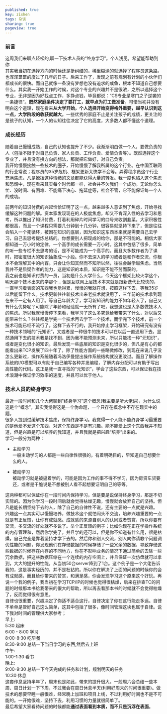 ```yaml
---
published: true
key: zishen
tags: 杂谈
sharing: true
pageview: true
---
```

### 前言
这周我们来聊点轻松的,聊一下技术人员的“终身学习”。个人浅见，希望能帮助到你  
其实我当初在选择方向的时候还是挺纠结的，稀里糊涂的就选择了程序员这条路。也浑浑噩噩的度过了几年的日子。后来工作了，发现之前有规划有计划的小伙伴们都成长的很快。而自己就像一条没有梦想也没有追求的咸鱼，根本不知道自己想要什么。其实我一开始工作的时候，对这个专业的兴趣并不是很浓，之所以选择这个专业，无非是因为好找点工作，多挣点钱，毕竟都说：“CS专业是寒门之子逆袭的一条捷径”。**既然家庭条件决定了要打工，就早点为打工做准备**。可惜当初并没有明白这个道理，现在看来**从大学开始，个人选择开始变得格外重要，越早认识到这一点，大学阶段的收获就越大**。一些优秀的家庭不止是关注孩子的成绩，更关注的是孩子的认知，一个人的认知往往决定了它的高度，大多数人都不懂这个道理。
### 成长经历
随着自己慢慢成熟，自己的认知也提升了不少。我渐渐明白做一个人，要做负责的人（包括不限于对自己负责、家人负责、工作负责、爱情负责等）。既然选择这个专业了，并且没有换方向的想法，那就把它做好，对自己负责。  
我开始慢慢接触一些技术的圈子，开始慢慢了解我所属的这个行业。在中国互联网的行业常说；程序员的35岁危机、框架更新太快学不会等。弄得程序员这个行业充满焦虑，凡是撩拨这种情绪的文章都能获得大量的转发。我一度也陷入这个焦虑和恐慌中，现在看来其实每个时代都一样，社会并不欠我们一个成功。无论你怎么忙、没时间、有困难、不能痛下决心、拖延症等，社会不管，它不能保证每一个人的成功。  
<!--more-->
前两年的知识付费的兴起恰恰证明了这一点，越来越多人意识到了焦虑，开始寻找缓解这种问题的解。资本家发现现在的人极度焦虑，却又不肯深入性的去学习和思考，所以推出了知识付费，打着利用碎片时间学习的口号来收割韭菜。大家积极性都很高，而且一个课程只需要几分钟到十几分钟，很容易就坚持下来了，但是往往会陷入一个死循环，被困在知识的底层，因为知识这东西本来就是需要自己去学习，自己去思考提炼总结的。你想要别人把现成的给你，那是不可能的。相信大家都知道一万小时的定律，一个高手的成长需要一万小时。这其中包括了很多，简单的听一些专栏不去思考的话，是不可能成为一个高手的。而且大多数作者为了课时，把密度很大的知识抽象成一小段。你不去深入的学习或者是和作者交流，你根本不会理解其中的内容。只会让你知其然而不知所以然，往往会越学越焦虑。当然我并不是质疑作者的能力，这是知识的本质，知识是不能不劳而获的。  
我之前也是知识付费的一员，当初是什么火学什么，今天这个框架比较火学这个，明天那个技术出来的学那个...  但是互联网上层技术本来就是跟新迭代比较快的，一直学习着表面的东西我也觉得累，慢慢的我就在想，按照这样下去，等我35岁以后能留下什么。技术更新往往新技术出来老技术就没用了，三年前的技术拿到现在来不一定有人用了。等自己年龄大了，学习新知识的能力不如年轻人了，自己又有什么优势呢？可能除了年龄和经验就一无所有了吧，我想这也是大多数做技术人的焦虑。所以我就慢慢停下来看，我学习了这么多究竟给我带来了什么，对以后又能带来什么？往往都是学完一个技术再去学下一个技术，而学完下个技术，前一个技术可能已经不流行了。这样下去不行的，我开始停止学习框架，开始研究有没有一种技术领域的“元知识”，又或者是一种很牛的技术可以在以后一直通用下去。显然通用下去的技术我是找不到，因为我不能预测未来，所以只能找一种"元知识"，或者是变化很小的知识。最后发现一些底层的知识是变化很少的，但凡是有心的都能看出来TCP发展了四十年了，除了性能方面的一些略微修改，到现在来说几乎没怎么更新过，操作系统随着冯洛伊曼提出操作系统结构就没更改过。而且了解操作系统的I/O模型可以有助于自己编写各种并发编程，了解内存分配可以有助于写出高性能的代码。这正是我一直寻找的“元知识”，学会了这些东西，可以保证我在技术浪潮中保证学习效率的速度，并且可以优于他人。

### 技术人员的终身学习
最近一段时间和几个大佬聊到"终身学习"这个概念(我主要是听大佬讲)，为什么说这是个“概念”，其实我觉得这是一个伪命题，一个只存在概念中不存在现实中的题。  
很多人提到过缓解技术焦虑，保持终身学习。我觉得一个人能不能终身学习最重要的是他爱不爱这个东西，对这个东西是不是有兴趣。能不能爱上这个东西我并不知道，但是兴趣是可以培养的我知道，并且我就是把兴趣“培养”出来的。  
学习一般分为两种：  
 - 主动学习  
一般主动学习的人都是一些自律性很强的，有着明确目的，早知道自己想要什么的人。  

- 被动学习  
被动学习就是被逼着学的，可能是因为工作的事不得不学习，因为房贷车贷要还，或者是干脆说是不想被别人看不起想要证明自己的等等。  

这两种都可以保证你在一段时间内保持学习，但是要是说保持终身学习，那是不切实际的。因为你学习一段时间后就会觉得枯燥无趣，慢慢就会放弃自己的坚持。但凡是能长期坚持下去的人，除了自己的自律性不说，还有主要的一点就是兴趣。  
兴趣这一点其实可以慢慢培养，做技术这个就怕闷头不交流，培养兴趣重要的一点就是有正反馈，让你有成就感。成就感的来源自别人的认同或者赞赏，所以你要有交流，多交流的好处就不多说了。举个正反馈的例子；比如你现在正在学操作系统的内存管理和，然后你学完了，并且学的还可以，但是你不知道有什么用，很是枯燥，自己完全是靠着坚持才学下去的。然后你和别人交流，别人向你请教个问题调优性能的问题，你发现他们在存储数据的时候存储了一些冗余的数据，导致存储这些数据的时候存在内存的不同地方，你在不影响业务的情况下通过简单的去除一些冗余数据，把这些数据压缩在一个连续的内存空间上，并且保证一次仿盘就可以拿到，大大的提升的性能，从当初50台server降到了1台。这个例子是一个大佬告诉我的，这是事实经历的，并不是杜钻的。所以你在解决了上面的问题的时候你的会有成就感，而且给你带来的赞赏，和满足感，你会发现学习这个原来这个好玩。再说一个我的例子，我当初在学习TCP/IP的时候也觉得很枯燥，后来在排查TC的问题的时候那本书给我带来的很大的帮助，所以再去看那本书的时候就不会觉得枯燥了，反而觉得很有意思。  
自律也很重要，兴趣决定了你适不适合这行，自律决定了你在这行能走多远。自律不单单是管好自己这么简单，这其中包括了很多，像时间管理这块也属于自律。说下我对时间的管理供大家参考；  
早上:  
5:30 起床  
6:00 - 8:00 学习  
8:00-8:30 吃早餐  
8:30-9:00 总结一下当日学习的东西,然后去上班  
中午:  
1:00-1:30 看书  
晚上:  
9:00-9:30 总结一下今天完成的任务和计划，规划明天的任务  
10:30 休息  
这套作息坚持半年了，周末也是如此，带来的提升很大。一般周六会总结一些本周、周日计划一下下周，不过我会在周日休息半天(利用好周末的时间很重要)。做技术的想要早睡一般很难，经常晚上加班和项目上线，不过利用好时间也不是不可能的。一开始很难，坚持下去，利用习惯的力量就很简单了。  
最后希望大家看待问题的时候都能**通过表面看到本质，而不只是沉浮在表面**。
